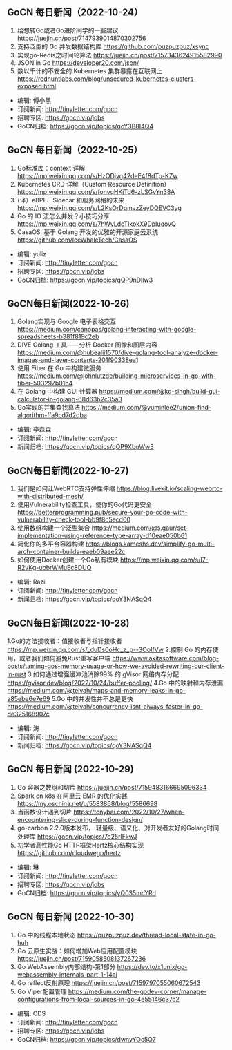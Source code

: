 ## GoCN 每日新闻（2022-10-24）

1. 给想转Go或者Go进阶同学的一些建议 https://juejin.cn/post/7147939014870302756
2. 支持泛型的 Go 并发数据结构库 https://github.com/puzpuzpuz/xsync
3. 实现go-Redis之时间轮算法 https://juejin.cn/post/7157343624915582990
4. JSON in Go https://developer20.com/json/
5. 数以千计的不安全的 Kubernetes 集群暴露在互联网上 https://redhuntlabs.com/blog/unsecured-kubernetes-clusters-exposed.html

- 编辑: 傅小黑
- 订阅新闻: http://tinyletter.com/gocn
- 招聘专区: https://gocn.vip/jobs
- GoCN归档: https://gocn.vip/topics/qoY3B8I4Q4

## GoCN 每日新闻（2022-10-25）

1. Go标准库：context 详解 https://mp.weixin.qq.com/s/HzODjvg42deE4f8dTp-KZw
2. Kubernetes CRD 详解（Custom Resource Definition）https://mp.weixin.qq.com/s/fonvqHKjTd6-zLSGvYn38A
3. (译）eBPF、Sidecar 和服务网格的未来 https://mp.weixin.qq.com/s/L2KsOrDqmvzZeyDQEVC3yg
4. Go 的 IO 流怎么并发？小技巧分享 https://mp.weixin.qq.com/s/7hWvLdcTIkokX9DpIuqovQ
5. CasaOS: 基于 Golang 开发的优雅的开源家庭云系统 https://github.com/IceWhaleTech/CasaOS

- 编辑: yuliz
- 订阅新闻: http://tinyletter.com/gocn
- 招聘专区: https://gocn.vip/jobs
- GoCN归档: https://gocn.vip/topics/qQP9nDIlw3


## GoCN每日新闻(2022-10-26)

1. Golang实现与 Google 电子表格交互 https://medium.com/canopas/golang-interacting-with-google-spreadsheets-b381f819c2eb
2. DIVE Golang 工具——分析 Docker 图像和图层内容 https://medium.com/@hubealii1570/dive-golang-tool-analyze-docker-images-and-layer-contents-201f90338ea1
3. 使用 Fiber 在 Go 中构建微服务 https://medium.com/@johnlutzde/building-microservices-in-go-with-fiber-503297b01b4
4. 在 Golang 中构建 GUI 计算器 https://medium.com/@kd-singh/build-gui-calculator-in-golang-68d63b2c35a3
5. Go实现的并集查找算法 https://medium.com/@yuminlee2/union-find-algorithm-ffa9cd7d2dba

- 编辑: 李森森
- 订阅新闻: http://tinyletter.com/gocn
- 新闻归档: https://gocn.vip/topics/qQP9XbuWw3

## GoCN每日新闻(2022-10-27)

1. 我们是如何让WebRTC支持弹性伸缩 https://blog.livekit.io/scaling-webrtc-with-distributed-mesh/
2. 使用Vulnerability检查工具，使你的Go代码更安全 https://betterprogramming.pub/secure-your-go-code-with-vulnerability-check-tool-bb9f8c5ecd00
3. 使用数组构建一个泛型集合 https://medium.com/@s.gaur/set-implementation-using-reference-type-array-d10eae050b61
4. 简化你的多平台容器构建 https://blogs.kameshs.dev/simplify-go-multi-arch-container-builds-eaeb09aee22c
5. 如何使用Docker创建一个Go私有模块 https://mp.weixin.qq.com/s/I7-R2vKg-ubbrWMuEc8DUQ
* 编辑: Razil
* 订阅新闻: http://tinyletter.com/gocn
* 新闻归档: https://gocn.vip/topics/qoY3NASqQ4

## GoCN每日新闻(2022-10-28)

1.Go的方法接收者：值接收者与指针接收者 https://mp.weixin.qq.com/s/_duDs0oHc_z_p--3OoIfVw
2.控制 Go 的内存使用，或者我们如何避免Rust重写客户端 https://www.akitasoftware.com/blog-posts/taming-gos-memory-usage-or-how-we-avoided-rewriting-our-client-in-rust 
3.如何通过增强缓冲池消除99% 的 gVisor 网络内存分配 https://gvisor.dev/blog/2022/10/24/buffer-pooling/
4.Go 中的映射和内存泄漏 https://medium.com/@teivah/maps-and-memory-leaks-in-go-a85ebe6e7e69
5.Go 中的并发性并不总是更快 https://medium.com/@teivah/concurrency-isnt-always-faster-in-go-de325168907c

* 编辑: 涛
* 订阅新闻: http://tinyletter.com/gocn
* 新闻归档: https://gocn.vip/topics/qoY3NASqQ4

## GoCN 每日新闻 (2022-10-29)

1. Go 容器之数组和切片 https://juejin.cn/post/7159483166695096334
2. Spark on k8s 在阿里云 EMR 的优化实践 https://my.oschina.net/u/5583868/blog/5586698
3. 当函数设计遇到切片 https://tonybai.com/2022/10/27/when-encountering-slice-during-function-design/
4. go-carbon 2.2.0版本发布， 轻量级、语义化、对开发者友好的Golang时间处理库 https://gocn.vip/topics/7o25rlFkwJ
5. 初学者高性能Go HTTP框架Hertz核心结构实现 https://github.com/cloudwego/hertz

- 编辑: 琳 
- 订阅新闻: http://tinyletter.com/gocn
- 招聘专区: https://gocn.vip/jobs
- GoCN归档: https://gocn.vip/topics/yQ035mcYRd


## GoCN 每日新闻 (2022-10-30)

1. Go 中的线程本地状态 https://puzpuzpuz.dev/thread-local-state-in-go-huh 
2. Go 云原生实战：如何增加Web应用配置模块 https://juejin.cn/post/7159058508137267236 
3. Go WebAssembly内部结构-第1部分 https://dev.to/x1unix/go-webassembly-internals-part-1-14aj 
4. Go reflect反射原理 https://juejin.cn/post/7159797055060672543 
5. Go Viper配置管理 https://medium.com/the-godev-corner/manage-configurations-from-local-sources-in-go-4e55146c37c2 

- 编辑: CDS
- 订阅新闻: http://tinyletter.com/gocn
- 招聘专区: https://gocn.vip/jobs
- GoCN归档: https://gocn.vip/topics/dwnyYOc5Q7
